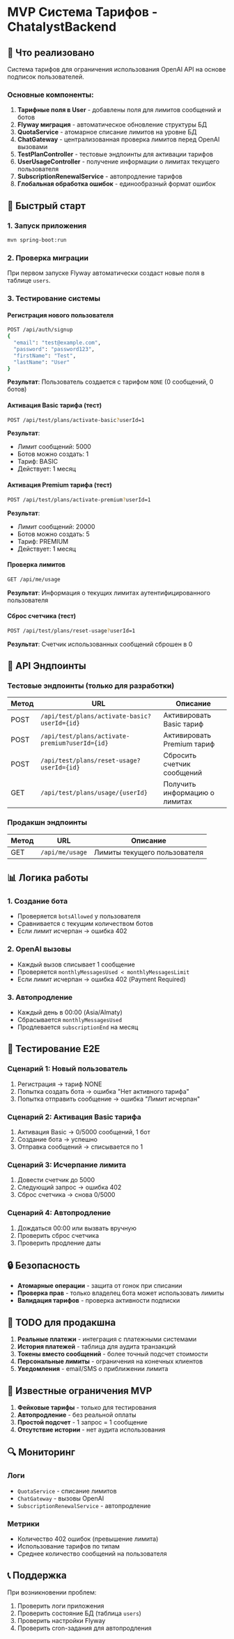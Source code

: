# MVP Система Тарифов - ChatalystBackend

## 🎯 Что реализовано

Система тарифов для ограничения использования OpenAI API на основе подписок пользователей.

### Основные компоненты:

1. **Тарифные поля в User** - добавлены поля для лимитов сообщений и ботов
2. **Flyway миграция** - автоматическое обновление структуры БД
3. **QuotaService** - атомарное списание лимитов на уровне БД
4. **ChatGateway** - централизованная проверка лимитов перед OpenAI вызовами
5. **TestPlanController** - тестовые эндпоинты для активации тарифов
6. **UserUsageController** - получение информации о лимитах текущего пользователя
7. **SubscriptionRenewalService** - автопродление тарифов
8. **Глобальная обработка ошибок** - единообразный формат ошибок

## 🚀 Быстрый старт

### 1. Запуск приложения
```bash
mvn spring-boot:run
```

### 2. Проверка миграции
При первом запуске Flyway автоматически создаст новые поля в таблице `users`.

### 3. Тестирование системы

#### Регистрация нового пользователя
```bash
POST /api/auth/signup
{
  "email": "test@example.com",
  "password": "password123",
  "firstName": "Test",
  "lastName": "User"
}
```

**Результат**: Пользователь создается с тарифом `NONE` (0 сообщений, 0 ботов)

#### Активация Basic тарифа (тест)
```bash
POST /api/test/plans/activate-basic?userId=1
```

**Результат**: 
- Лимит сообщений: 5000
- Ботов можно создать: 1
- Тариф: BASIC
- Действует: 1 месяц

#### Активация Premium тарифа (тест)
```bash
POST /api/test/plans/activate-premium?userId=1
```

**Результат**:
- Лимит сообщений: 20000
- Ботов можно создать: 5
- Тариф: PREMIUM
- Действует: 1 месяц

#### Проверка лимитов
```bash
GET /api/me/usage
```

**Результат**: Информация о текущих лимитах аутентифицированного пользователя

#### Сброс счетчика (тест)
```bash
POST /api/test/plans/reset-usage?userId=1
```

**Результат**: Счетчик использованных сообщений сброшен в 0

## 🔧 API Эндпоинты

### Тестовые эндпоинты (только для разработки)

| Метод | URL | Описание |
|-------|-----|----------|
| POST | `/api/test/plans/activate-basic?userId={id}` | Активировать Basic тариф |
| POST | `/api/test/plans/activate-premium?userId={id}` | Активировать Premium тариф |
| POST | `/api/test/plans/reset-usage?userId={id}` | Сбросить счетчик сообщений |
| GET | `/api/test/plans/usage/{userId}` | Получить информацию о лимитах |

### Продакшн эндпоинты

| Метод | URL | Описание |
|-------|-----|----------|
| GET | `/api/me/usage` | Лимиты текущего пользователя |

## 📊 Логика работы

### 1. Создание бота
- Проверяется `botsAllowed` у пользователя
- Сравнивается с текущим количеством ботов
- Если лимит исчерпан → ошибка 402

### 2. OpenAI вызовы
- Каждый вызов списывает 1 сообщение
- Проверяется `monthlyMessagesUsed < monthlyMessagesLimit`
- Если лимит исчерпан → ошибка 402 (Payment Required)

### 3. Автопродление
- Каждый день в 00:00 (Asia/Almaty)
- Сбрасывается `monthlyMessagesUsed`
- Продлевается `subscriptionEnd` на месяц

## 🧪 Тестирование E2E

### Сценарий 1: Новый пользователь
1. Регистрация → тариф NONE
2. Попытка создать бота → ошибка "Нет активного тарифа"
3. Попытка отправить сообщение → ошибка "Лимит исчерпан"

### Сценарий 2: Активация Basic тарифа
1. Активация Basic → 0/5000 сообщений, 1 бот
2. Создание бота → успешно
3. Отправка сообщений → списывается по 1

### Сценарий 3: Исчерпание лимита
1. Довести счетчик до 5000
2. Следующий запрос → ошибка 402
3. Сброс счетчика → снова 0/5000

### Сценарий 4: Автопродление
1. Дождаться 00:00 или вызвать вручную
2. Проверить сброс счетчика
3. Проверить продление даты

## 🔒 Безопасность

- **Атомарные операции** - защита от гонок при списании
- **Проверка прав** - только владелец бота может использовать лимиты
- **Валидация тарифов** - проверка активности подписки

## 📝 TODO для продакшна

1. **Реальные платежи** - интеграция с платежными системами
2. **История платежей** - таблица для аудита транзакций
3. **Токены вместо сообщений** - более точный подсчет стоимости
4. **Персональные лимиты** - ограничения на конечных клиентов
5. **Уведомления** - email/SMS о приближении лимита

## 🐛 Известные ограничения MVP

1. **Фейковые тарифы** - только для тестирования
2. **Автопродление** - без реальной оплаты
3. **Простой подсчет** - 1 запрос = 1 сообщение
4. **Отсутствие истории** - нет аудита использования

## 🔍 Мониторинг

### Логи
- `QuotaService` - списание лимитов
- `ChatGateway` - вызовы OpenAI
- `SubscriptionRenewalService` - автопродление

### Метрики
- Количество 402 ошибок (превышение лимита)
- Использование тарифов по типам
- Среднее количество сообщений на пользователя

## 📞 Поддержка

При возникновении проблем:
1. Проверить логи приложения
2. Проверить состояние БД (таблица `users`)
3. Проверить настройки Flyway
4. Проверить cron-задания для автопродления
